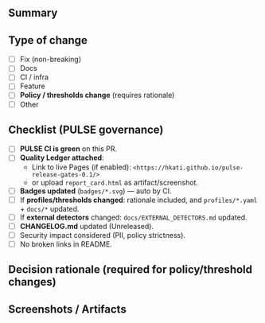 ## Summary
<!-- What does this change do? Why? -->

## Type of change
- [ ] Fix (non-breaking)
- [ ] Docs
- [ ] CI / infra
- [ ] Feature
- [ ] **Policy / thresholds change** (requires rationale)
- [ ] Other

## Checklist (PULSE governance)
- [ ] **PULSE CI is green** on this PR.
- [ ] **Quality Ledger attached**:
  - Link to live Pages (if enabled): `<https://hkati.github.io/pulse-release-gates-0.1/>`
  - or upload `report_card.html` as artifact/screenshot.
- [ ] **Badges updated** (`badges/*.svg`) — auto by CI.
- [ ] If **profiles/thresholds changed**: rationale included, and `profiles/*.yaml` + `docs/*` updated.
- [ ] If **external detectors** changed: `docs/EXTERNAL_DETECTORS.md` updated.
- [ ] **CHANGELOG.md** updated (Unreleased).
- [ ] Security impact considered (PII, policy strictness).
- [ ] No broken links in README.

## Decision rationale (required for policy/threshold changes)
<!-- Explain the why: data, RDSI/Δ, risk reduction, product impact. -->

## Screenshots / Artifacts
<!-- Optional: paste badges or key ledger screenshots -->
